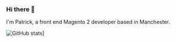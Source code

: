 ### Hi there 👋

I'm Patrick, a front end Magento 2 developer based in Manchester. 

![GitHub stats](https://github-readme-stats.vercel.app/api?username=patrickwhitehouse&theme=dracula)]
